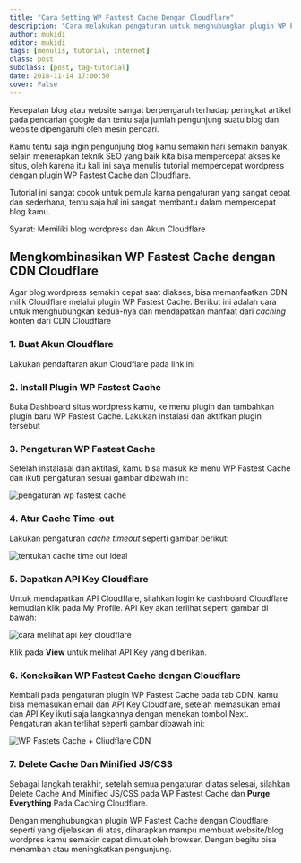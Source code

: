 ```yaml
---
title: "Cara Setting WP Fastest Cache Dengan Cloudflare"
description: "Cara melakukan pengaturan untuk menghubungkan plugin WP Fastest Cache dengan CDN Cloudflare"
author: mukidi
editor: mukidi
tags: [menulis, tutorial, internet]
class: post
subclass: [post, tag-tutorial]
date: 2018-11-14 17:00:50
cover: False
---
```

Kecepatan blog atau website sangat berpengaruh terhadap peringkat artikel pada pencarian google dan tentu saja jumlah pengunjung suatu blog dan website dipengaruhi oleh mesin pencari.

Kamu tentu saja ingin pengunjung blog kamu semakin hari semakin banyak, selain menerapkan teknik SEO yang baik kita bisa mempercepat akses ke situs, oleh karena itu kali ini saya menulis tutorial mempercepat wordpress dengan plugin WP Fastest Cache dan Cloudflare.

Tutorial ini sangat cocok untuk pemula karna pengaturan yang sangat cepat dan sederhana, tentu saja hal ini sangat membantu dalam mempercepat blog kamu.

Syarat: Memiliki blog wordpress dan Akun Cloudflare

## Mengkombinasikan WP Fastest Cache dengan CDN Cloudflare
Agar blog wordpress semakin cepat saat diakses, bisa memanfaatkan CDN milik Cloudflare melalui plugin WP Fastest Cache. Berikut ini adalah cara untuk menghubungkan kedua-nya dan mendapatkan manfaat dari _caching_ konten dari CDN Cloudflare

### 1. Buat Akun Cloudflare
Lakukan pendaftaran akun Cloudflare pada link ini

### 2. Install Plugin WP Fastest Cache
Buka Dashboard situs wordpress kamu, ke menu plugin dan tambahkan plugin baru WP Fastest Cache. Lakukan instalasi dan aktifkan plugin tersebut

### 3. Pengaturan WP Fastest Cache
Setelah instalasai dan aktifasi, kamu bisa masuk ke menu WP Fastest Cache dan ikuti pengaturan sesuai gambar dibawah ini:

![pengaturan wp fastest cache](https://i2.wp.com/www.ramitan.com/wp-content/uploads/2018/07/WP-Fastest-Cache-e1535542367236.png?w=750&ssl=1)

### 4. Atur Cache Time-out
Lakukan pengaturan _cache timeout_ seperti gambar berikut:

![tentukan cache time out ideal](https://i1.wp.com/www.ramitan.com/wp-content/uploads/2018/07/WP-Fastest-Cache2-e1535542388737.png?w=750&ssl=1)

### 5. Dapatkan API Key Cloudflare
Untuk mendapatkan API Cloudflare, silahkan login ke dashboard Cloudflare kemudian klik pada My Profile. API Key akan terlihat seperti gambar di bawah:

![cara melihat api key cloudflare](https://i1.wp.com/www.ramitan.com/wp-content/uploads/2018/07/CF-e1535542380263.png?w=750&ssl=1)

Klik pada **View** untuk melihat API Key yang diberikan.

### 6. Koneksikan WP Fastest Cache dengan Cloudflare
Kembali pada pengaturan plugin WP Fastest Cache pada tab CDN, kamu bisa memasukan email dan API Key Cloudflare, setelah memasukan email dan API Key ikuti saja langkahnya dengan menekan tombol Next. Pengaturan akan terlihat seperti gambar dibawah ini:

![WP Fastets Cache + Cliudflare CDN](https://i2.wp.com/www.ramitan.com/wp-content/uploads/2018/07/WP-Fastest-Cache3-e1535542396865.png?w=750&ssl=1)

### 7. Delete Cache Dan Minified JS/CSS
Sebagai langkah terakhir, setelah semua pengaturan diatas selesai, silahkan Delete Cache And Minified JS/CSS pada WP Fastest Cache dan **Purge Everything** Pada Caching Cloudflare.

Dengan menghubungkan plugin WP Fastest Cache dengan Cloudflare seperti yang dijelaskan di atas, diharapkan mampu membuat website/blog wordpres kamu semakin cepat dimuat oleh browser. Dengan begitu bisa menambah atau meningkatkan pengunjung.
